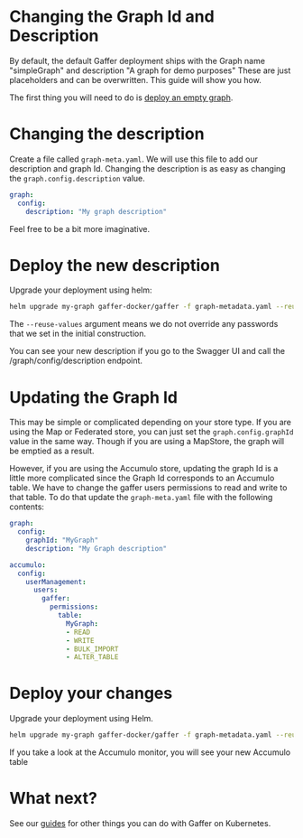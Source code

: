 Changing the Graph Id and Description
=======================================
By default, the default Gaffer deployment ships with the Graph name "simpleGraph" and description "A graph for demo purposes" These are just placeholders and can be overwritten. This guide will show you how.

The first thing you will need to do is [deploy an empty graph](./deploy-empty-graph.md).

# Changing the description
Create a file called `graph-meta.yaml`. We will use this file to add our description and graph Id.
Changing the description is as easy as changing the `graph.config.description` value.
```yaml
graph:
  config:
    description: "My graph description"
```
Feel free to be a bit more imaginative.

# Deploy the new description
Upgrade your deployment using helm:

```bash
helm upgrade my-graph gaffer-docker/gaffer -f graph-metadata.yaml --reuse-values
```

The `--reuse-values` argument means we do not override any passwords that we set in the initial construction.

You can see your new description if you go to the Swagger UI and call the /graph/config/description endpoint.

# Updating the Graph Id
This may be simple or complicated depending on your store type. If you are using the Map or Federated store, you can just set the `graph.config.graphId` value in the same way. Though if you are using a MapStore, the graph will be emptied as a result.

However, if you are using the Accumulo store, updating the graph Id is a little more complicated since the Graph Id corresponds to an Accumulo table. We have to change the gaffer users permissions to read and write to that table. To do that update the `graph-meta.yaml` file with the following contents:
```yaml
graph:
  config:
    graphId: "MyGraph"
    description: "My Graph description"

accumulo:
  config:
    userManagement:
      users:
        gaffer:
          permissions:
            table:
              MyGraph:
              - READ
              - WRITE
              - BULK_IMPORT
              - ALTER_TABLE
```

# Deploy your changes
Upgrade your deployment using Helm.
```bash
helm upgrade my-graph gaffer-docker/gaffer -f graph-metadata.yaml --reuse-values
```

If you take a look at the Accumulo monitor, you will see your new Accumulo table

# What next?
See our [guides](./guides.md) for other things you can do with Gaffer on Kubernetes.
